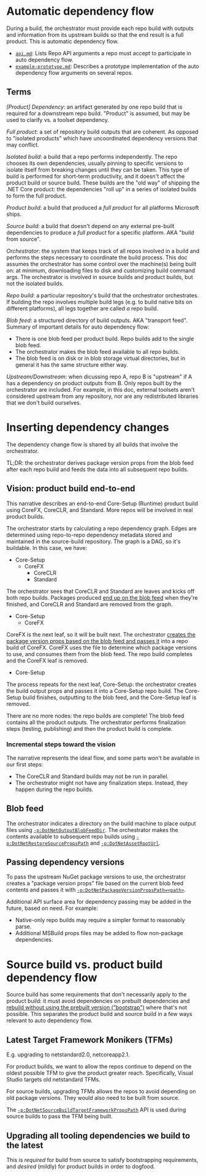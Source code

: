 # Automatic dependency flow

During a build, the orchestrator must provide each repo build with outputs and information from its upstream builds so that the end result is a full product. This is automatic dependency flow.

 * [`api.md`](api.md): Lists Repo API arguments a repo must accept to participate in auto dependency flow.
 * [`example-prototype.md`](example-prototype.md): Describes a prototype implementation of the auto dependency flow arguments on several repos.

## Terms
*[Product] Dependency*: an artifact generated by one repo build that is required for a downstream repo build. "Product" is assumed, but may be used to clarify vs. a toolset dependency.

*Full product*: a set of repository build outputs that are coherent. As opposed to "isolated products" which have uncoordinated dependency versions that may conflict.

*Isolated build*: a build that a repo performs independently. The repo chooses its own dependencies, usually pinning to specific versions to isolate itself from breaking changes until they can be taken. This type of build is performed for short-term productivity, and it doesn't affect the product build or source build. These builds are the "old way" of shipping the .NET Core product: the dependencies "roll up" in a series of isolated builds to form the full product.

*Product build*: a build that produced a *full product* for all platforms Microsoft ships.

*Source build*: a build that doesn't depend on any external pre-built dependencies to produce a *full product* for a specific platform. AKA "build from source".

*Orchestrator*: the system that keeps track of all repos involved in a build and performs the steps necessary to coordinate the build process. This doc assumes the orchestrator has some control over the machine(s) being built on: at minimum, downloading files to disk and customizing build command args. The orchestrator is involved in source builds and product builds, but not the isolated builds.

*Repo build*: a particular repository's build that the orchestrator orchestrates. If building the repo involves multiple build legs (e.g. to build native bits on different platforms), all legs together are called *a* repo build.

*Blob feed*: a structured directory of build outputs. AKA "transport feed". Summary of important details for auto dependency flow:

 * There is one blob feed per product build. Repo builds add to the single blob feed.
 * The orchestrator makes the blob feed available to all repo builds.
 * The blob feed is on disk or in blob storage virtual directories, but in general it has the same structure either way.

*Upstream/Downstream*: when dicussing repo A, repo B is "upstream" if A has a dependency on product outputs from B. Only repos built by the orchestrator are included. For example, in this doc, external toolsets aren't considered upstream from any repository, nor are any redistributed libraries that we don't build ourselves.


# Inserting dependency changes

The dependency change flow is shared by all builds that involve the orchestrator.

TL;DR: the orchestrator derives package version props from the blob feed after each repo build and feeds the data into all subsequent repo builds.

## Vision: product build end-to-end
This narrative describes an end-to-end Core-Setup (Runtime) product build using CoreFX, CoreCLR, and Standard. More repos will be involved in real product builds.

The orchestrator starts by calculating a repo dependency graph. Edges are determined using repo-to-repo dependency metadata stored and maintained in the source-build repository. The graph is a DAG, so it's buildable. In this case, we have:

 * Core-Setup
   * CoreFX
     * CoreCLR
     * Standard

The orchestrator sees that CoreCLR and Standard are leaves and kicks off both repo builds. Packages produced [end up on the blob feed](#blob-feed) when they're finished, and CoreCLR and Standard are removed from the graph.

 * Core-Setup
   * CoreFX

CoreFX is the next leaf, so it will be built next. The orchestrator [creates the package version props based on the blob feed and passes it](#-passing-dependency-versions) into a repo build of CoreFX. CoreFX uses the file to determine which package versions to use, and consumes them from the blob feed. The repo build completes and the CoreFX leaf is removed.

 * Core-Setup

The process repeats for the next leaf, Core-Setup: the orchestrator creates the build output props and passes it into a Core-Setup repo build. The Core-Setup build finishes, outputting to the blob feed, and the Core-Setup leaf is removed.

There are no more nodes: the repo builds are complete! The blob feed contains all the product outputs. The orchestrator performs finalization steps (testing, publishing) and then the product build is complete.

### Incremental steps toward the vision
The narrative represents the ideal flow, and some parts won't be available in our first steps:

 * The CoreCLR and Standard builds may not be run in parallel.
 * The orchestrator might not have any finalization steps. Instead, they happen during the repo builds. 

## Blob feed
The orchestrator indicates a directory on the build machine to place output files using [`-p:DotNetOutputBlobFeedDir`](api.md#-pdotnetoutputblobfeeddirtarget-directory). The orchestrator makes the contents available to subsequent repo builds using [`-p:DotNetRestoreSourcePropsPath`](api.md#-pdotnetrestoresourcepropspathpath) and [`-p:DotNetAssetRootUrl`](api.md#-pdotnetassetrooturlurl).

## Passing dependency versions
To pass the upstream NuGet package versions to use, the orchestrator creates a "package version props" file based on the current blob feed contents and passes it with [`-p:DotNetPackageVersionPropsPath=<path>`](api.md#-pdotnetpackageversionpropspathpath).

Additional API surface area for dependency passing may be added in the future, based on need. For example:

   * Native-only repo builds may require a simpler format to reasonably parse.
   * Additional MSBuild props files may be added to flow non-package dependencies.


# Source build vs. product build dependency flow

Source build has some requirements that don't necessarily apply to the product build: it must avoid dependencies on prebuilt dependencies and [rebuild without using the prebuilt version ("bootstrap")](https://fedoraproject.org/wiki/Packaging:Guidelines#Bootstrapping) where that's not possible. This separates the product build and source build in a few ways relevant to auto dependency flow.

## Latest Target Framework Monikers (TFMs)
E.g. upgrading to netstandard2.0, netcoreapp2.1.

For product builds, we want to allow the repos continue to depend on the oldest possible TFM to give the product greater reach. Specifically, Visual Studio targets old netstandard TFMs.

For source builds, upgrading TFMs allows the repos to avoid depending on old package versions. They would also need to be built from source.

The [`-p:DotNetSourceBuildTargetFrameworkPropsPath`](api.md#-pdotnetsourcebuildtargetframeworkpropspathpath) API is used during source builds to pass the TFM being built.

## Upgrading all tooling dependencies we build to the latest
This is *required* for build from source to satisfy bootstrapping requirements, and *desired* (mildly) for product builds in order to dogfood.
